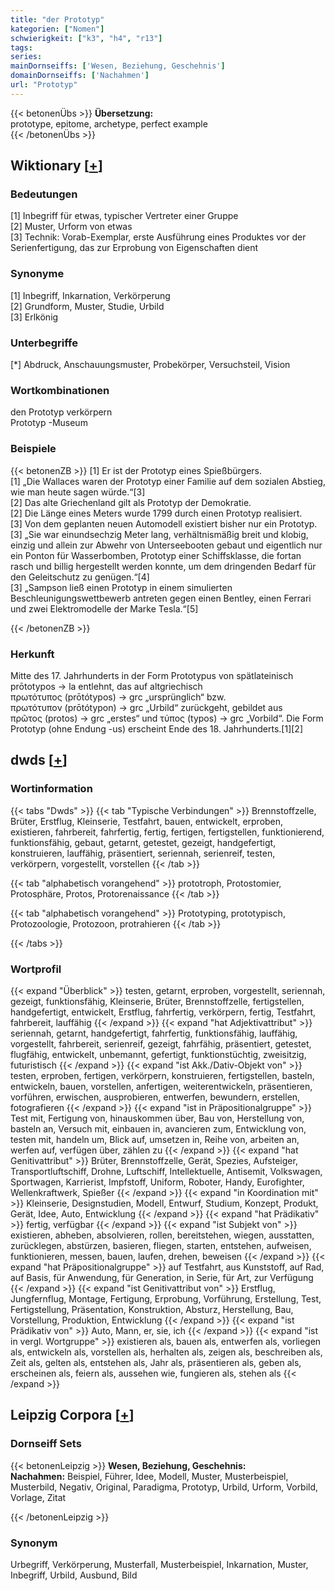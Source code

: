 ```yaml
---
title: "der Prototyp"
kategorien: ["Nomen"]
schwierigkeit: ["k3", "h4", "r13"]
tags:
series:
mainDornseiffs: ['Wesen, Beziehung, Geschehnis']
domainDornseiffs: ['Nachahmen']
url: "Prototyp"
---
```


{{< betonenÜbs >}}
**Übersetzung:**  
prototype, epitome, archetype, perfect example  
{{< /betonenÜbs >}}

## Wiktionary [[+](https://de.wiktionary.org/wiki/Prototyp)]

### Bedeutungen
[1] Inbegriff für etwas, typischer Vertreter einer Gruppe  
[2] Muster, Urform von etwas  
[3] Technik: Vorab-Exemplar, erste Ausführung eines Produktes vor der Serienfertigung, das zur Erprobung von Eigenschaften dient  

### Synonyme
[1] Inbegriff, Inkarnation, Verkörperung  
[2] Grundform, Muster, Studie, Urbild  
[3] Erlkönig  

### Unterbegriffe
[*] Abdruck, Anschauungsmuster, Probekörper, Versuchsteil, Vision  

### Wortkombinationen
den Prototyp verkörpern  
Prototyp -Museum  

### Beispiele
{{< betonenZB >}}
[1] Er ist der Prototyp eines Spießbürgers.  
[1] „Die Wallaces waren der Prototyp einer Familie auf dem sozialen Abstieg, wie man heute sagen würde.“[3]  
[2] Das alte Griechenland gilt als Prototyp der Demokratie.  
[2] Die Länge eines Meters wurde 1799 durch einen Prototyp realisiert.  
[3] Von dem geplanten neuen Automodell existiert bisher nur ein Prototyp.  
[3] „Sie war einundsechzig Meter lang, verhältnismäßig breit und klobig, einzig und allein zur Abwehr von Unterseebooten gebaut und eigentlich nur ein Ponton für Wasserbomben, Prototyp einer Schiffsklasse, die fortan rasch und billig hergestellt werden konnte, um dem dringenden Bedarf für den Geleitschutz zu genügen.“[4]  
[3] „Sampson ließ einen Prototyp in einem simulierten Beschleunigungswettbewerb antreten gegen einen Bentley, einen Ferrari und zwei Elektromodelle der Marke Tesla.“[5]  

{{< /betonenZB >}}
### Herkunft
Mitte des 17. Jahrhunderts in der Form Prototypus von spätlateinisch prōtotypos → la entlehnt, das auf altgriechisch πρωτότυπος (prōtótypos) → grc „ursprünglich“ bzw. πρωτότυπον (prōtótypon) → grc „Urbild“ zurückgeht, gebildet aus πρῶτος (protos) → grc „erstes“ und τύπος (typos) → grc „Vorbild“. Die Form Prototyp (ohne Endung -us) erscheint Ende des 18. Jahrhunderts.[1][2]  



## dwds [[+](https://www.dwds.de/wb/Prototyp)]

### Wortinformation
{{< tabs "Dwds" >}}
{{< tab "Typische Verbindungen" >}}
Brennstoffzelle, Brüter, Erstflug, Kleinserie, Testfahrt, bauen, entwickelt, erproben, existieren, fahrbereit, fahrfertig, fertig, fertigen, fertigstellen, funktionierend, funktionsfähig, gebaut, getarnt, getestet, gezeigt, handgefertigt, konstruieren, lauffähig, präsentiert, seriennah, serienreif, testen, verkörpern, vorgestellt, vorstellen
{{< /tab >}}

{{< tab "alphabetisch vorangehend" >}}
prototroph, Protostomier, Protosphäre, Protos, Protorenaissance
{{< /tab >}}

{{< tab "alphabetisch vorangehend" >}}
Prototyping, prototypisch, Protozoologie, Protozoon, protrahieren
{{< /tab >}}

{{< /tabs >}}

### Wortprofil
{{< expand "Überblick" >}} testen, getarnt, erproben, vorgestellt, seriennah, gezeigt, funktionsfähig, Kleinserie, Brüter, Brennstoffzelle, fertigstellen, handgefertigt, entwickelt, Erstflug, fahrfertig, verkörpern, fertig, Testfahrt, fahrbereit, lauffähig {{< /expand >}}
{{< expand "hat Adjektivattribut" >}} seriennah, getarnt, handgefertigt, fahrfertig, funktionsfähig, lauffähig, vorgestellt, fahrbereit, serienreif, gezeigt, fahrfähig, präsentiert, getestet, flugfähig, entwickelt, unbemannt, gefertigt, funktionstüchtig, zweisitzig, futuristisch {{< /expand >}}
{{< expand "ist Akk./Dativ-Objekt von" >}} testen, erproben, fertigen, verkörpern, konstruieren, fertigstellen, basteln, entwickeln, bauen, vorstellen, anfertigen, weiterentwickeln, präsentieren, vorführen, erwischen, ausprobieren, entwerfen, bewundern, erstellen, fotografieren {{< /expand >}}
{{< expand "ist in Präpositionalgruppe" >}} Test mit, Fertigung von, hinauskommen über, Bau von, Herstellung von, basteln an, Versuch mit, einbauen in, avancieren zum, Entwicklung von, testen mit, handeln um, Blick auf, umsetzen in, Reihe von, arbeiten an, werfen auf, verfügen über, zählen zu {{< /expand >}}
{{< expand "hat Genitivattribut" >}} Brüter, Brennstoffzelle, Gerät, Spezies, Aufsteiger, Transportluftschiff, Drohne, Luftschiff, Intellektuelle, Antisemit, Volkswagen, Sportwagen, Karrierist, Impfstoff, Uniform, Roboter, Handy, Eurofighter, Wellenkraftwerk, Spießer {{< /expand >}}
{{< expand "in Koordination mit" >}} Kleinserie, Designstudien, Modell, Entwurf, Studium, Konzept, Produkt, Gerät, Idee, Auto, Entwicklung {{< /expand >}}
{{< expand "hat Prädikativ" >}} fertig, verfügbar {{< /expand >}}
{{< expand "ist Subjekt von" >}} existieren, abheben, absolvieren, rollen, bereitstehen, wiegen, ausstatten, zurücklegen, abstürzen, basieren, fliegen, starten, entstehen, aufweisen, funktionieren, messen, bauen, laufen, drehen, beweisen {{< /expand >}}
{{< expand "hat Präpositionalgruppe" >}} auf Testfahrt, aus Kunststoff, auf Rad, auf Basis, für Anwendung, für Generation, in Serie, für Art, zur Verfügung {{< /expand >}}
{{< expand "ist Genitivattribut von" >}} Erstflug, Jungfernflug, Montage, Fertigung, Erprobung, Vorführung, Erstellung, Test, Fertigstellung, Präsentation, Konstruktion, Absturz, Herstellung, Bau, Vorstellung, Produktion, Entwicklung {{< /expand >}}
{{< expand "ist Prädikativ von" >}} Auto, Mann, er, sie, ich {{< /expand >}}
{{< expand "ist in vergl. Wortgruppe" >}} existieren als, bauen als, entwerfen als, vorliegen als, entwickeln als, vorstellen als, herhalten als, zeigen als, beschreiben als, Zeit als, gelten als, entstehen als, Jahr als, präsentieren als, geben als, erscheinen als, feiern als, aussehen wie, fungieren als, stehen als {{< /expand >}}

## Leipzig Corpora [[+](https://corpora.uni-leipzig.de/en/res?word=Prototyp&corpusId=deu_newscrawl-public_2018)]

### Dornseiff Sets
{{< betonenLeipzig >}}
**Wesen, Beziehung, Geschehnis:**  
**Nachahmen:** Beispiel, Führer, Idee, Modell, Muster, Musterbeispiel, Musterbild, Negativ, Original, Paradigma, Prototyp, Urbild, Urform, Vorbild, Vorlage, Zitat  

{{< /betonenLeipzig >}}

### Synonym
Urbegriff, Verkörperung, Musterfall, Musterbeispiel, Inkarnation, Muster, Inbegriff, Urbild, Ausbund, Bild

